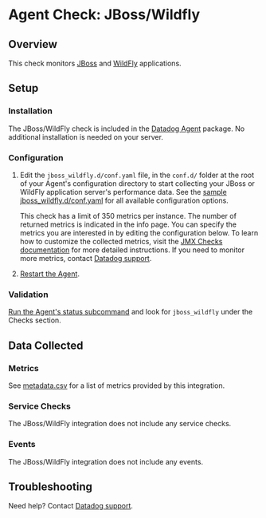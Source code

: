 # Agent Check: JBoss/Wildfly

## Overview

This check monitors [JBoss][1] and [WildFly][2] applications.

## Setup

### Installation

The JBoss/WildFly check is included in the [Datadog Agent][3] package.
No additional installation is needed on your server.

### Configuration

1. Edit the `jboss_wildfly.d/conf.yaml` file, in the `conf.d/` folder at the root of your
   Agent's configuration directory to start collecting your JBoss or WildFly application server's
   performance data. See the [sample jboss_wildfly.d/conf.yaml][3] for all available configuration options.

   This check has a limit of 350 metrics per instance. The number of returned metrics is indicated in the info page.
   You can specify the metrics you are interested in by editing the configuration below. 
   To learn how to customize the collected metrics, visit the [JMX Checks documentation][4] for more detailed instructions.
   If you need to monitor more metrics, contact [Datadog support][8].

2. [Restart the Agent][5].

### Validation

[Run the Agent's status subcommand][6] and look for `jboss_wildfly` under the Checks section.

## Data Collected

### Metrics

See [metadata.csv][7] for a list of metrics provided by this integration.

### Service Checks

The JBoss/WildFly integration does not include any service checks.

### Events

The JBoss/WildFly integration does not include any events.

## Troubleshooting

Need help? Contact [Datadog support][8].


[1]: https://developers.redhat.com/products/eap/overview/
[2]: http://wildfly.org/
[3]: https://github.com/DataDog/integrations-core/blob/master/jboss_wildfly/datadog_checks/jboss_wildfly/data/conf.yaml.example
[4]: https://docs.datadoghq.com/integrations/java/
[5]: https://docs.datadoghq.com/agent/faq/agent-commands/#start-stop-restart-the-agent
[6]: https://docs.datadoghq.com/agent/faq/agent-commands/#agent-status-and-information
[7]: https://github.com/DataDog/integrations-core/blob/master/jboss_wildfly/metadata.csv
[8]: https://docs.datadoghq.com/help/
